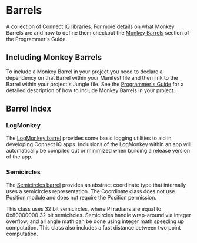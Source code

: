 # Barrels
A collection of Connect IQ libraries. For more details on what Monkey Barrels are and how to define
them checkout the [Monkey Barrels](https://developer.garmin.com/connect-iq/programmers-guide/monkey-barrels)
section of the Programmer's Guide.

## Including Monkey Barrels
To include a Monkey Barrel in your project you need to declare a dependency on that Barrel within
your Manifest file and then link to the Barrel within your project's Jungle file. See the
[Programmer's Guide](https://developer.garmin.com/connect-iq/programmers-guide/monkey-barrels#how-to-include-barrels)
for a detailed description of how to include Monkey Barrels in your project.

## Barrel Index

### LogMonkey
The [LogMonkey barrel](https://github.com/garmin/connectiq-apps/tree/master/barrels/LogMonkey)
provides some basic logging utilities to aid in developing Connect IQ apps. Inclusions of the
LogMonkey within an app will automatically be compiled out or minimized when building a release
version of the app.

### Semicircles
The [Semicircles barrel](https://github.com/garmin/connectiq-apps/tree/master/barrels/Semicircles)
provides an abstract coordinate type that internally uses a semicircles representation.
The Coordinate class does not use Position module and does not require the Position permission.

This class uses 32 bit semicircles, where PI radians are equal to 0x80000000 32 bit semicircles.
Semicircles handle wrap-around via integer overflow, and all angle math can be done using integer math
speeding up computation. This class also includes a fast distance between two point computation.